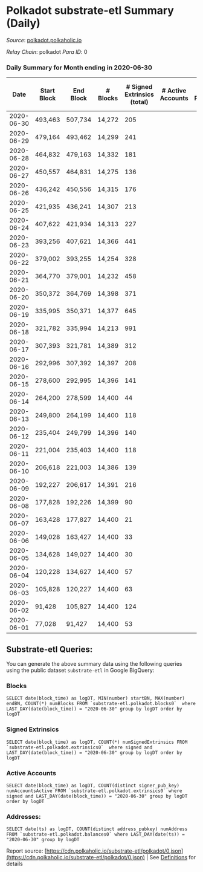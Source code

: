 # Polkadot substrate-etl Summary (Daily)

_Source_: [polkadot.polkaholic.io](https://polkadot.polkaholic.io)

*Relay Chain*: polkadot
*Para ID*: 0



### Daily Summary for Month ending in 2020-06-30


| Date | Start Block | End Block | # Blocks | # Signed Extrinsics (total) | # Active Accounts | # Passive | # New | # Addresses with Balances | # Events | # Transfers | # XCM Transfers In | # XCM Transfers Out |
| ---- | ----------- | --------- | -------- | --------------------------- | ----------------- | --------- | ----- | ------------------------- | -------- | ----------- | ------------------ | ------------------- |
| 2020-06-30 | 493,463 | 507,734 | 14,272  | 205 |  |  |  | 1,994 | 39,255 | 7 ($3,717.31) |   |   |
| 2020-06-29 | 479,164 | 493,462 | 14,299  | 241 |  |  |  |  | 39,716 |   |   |   |
| 2020-06-28 | 464,832 | 479,163 | 14,332  | 181 |  |  |  |  | 39,443 |   |   |   |
| 2020-06-27 | 450,557 | 464,831 | 14,275  | 136 |  |  |  |  | 39,256 |   |   |   |
| 2020-06-26 | 436,242 | 450,556 | 14,315  | 176 |  |  |  |  | 39,798 | 95 ($467,850,708.38) |   |   |
| 2020-06-25 | 421,935 | 436,241 | 14,307  | 213 |  |  |  |  | 39,555 |   |   |   |
| 2020-06-24 | 407,622 | 421,934 | 14,313  | 227 |  |  |  |  | 40,252 |   |   |   |
| 2020-06-23 | 393,256 | 407,621 | 14,366  | 441 |  |  |  |  | 40,599 | 20 ($57,189.40) |   |   |
| 2020-06-22 | 379,002 | 393,255 | 14,254  | 328 |  |  |  |  | 39,794 |   |   |   |
| 2020-06-21 | 364,770 | 379,001 | 14,232  | 458 |  |  |  |  | 42,118 | 2 ($1,158,085.35) |   |   |
| 2020-06-20 | 350,372 | 364,769 | 14,398  | 371 |  |  |  |  | 42,811 |   |   |   |
| 2020-06-19 | 335,995 | 350,371 | 14,377  | 645 |  |  |  |  | 44,002 | 32 ($9,281,462.17) |   |   |
| 2020-06-18 | 321,782 | 335,994 | 14,213  | 991 |  |  |  |  | 42,744 | 2 ($3,002.45) |   |   |
| 2020-06-17 | 307,393 | 321,781 | 14,389  | 312 |  |  |  |  | 39,858 | 3 ($686,272,800.00) |   |   |
| 2020-06-16 | 292,996 | 307,392 | 14,397  | 208 |  |  |  |  | 39,649 | 26 ($2,623,612,599.06) |   |   |
| 2020-06-15 | 278,600 | 292,995 | 14,396  | 141 |  |  |  |  | 39,301 | 1 ($2,859.47) |   |   |
| 2020-06-14 | 264,200 | 278,599 | 14,400  | 44 |  |  |  |  | 38,889 |   |   |   |
| 2020-06-13 | 249,800 | 264,199 | 14,400  | 118 |  |  |  |  | 39,342 |   |   |   |
| 2020-06-12 | 235,404 | 249,799 | 14,396  | 140 |  |  |  |  | 40,058 | 128 ($171,922,774.28) |   |   |
| 2020-06-11 | 221,004 | 235,403 | 14,400  | 118 |  |  |  |  | 39,351 |   |   |   |
| 2020-06-10 | 206,618 | 221,003 | 14,386  | 139 |  |  |  |  | 39,754 | 112 ($4,177,431.18) |   |   |
| 2020-06-09 | 192,227 | 206,617 | 14,391  | 216 |  |  |  |  | 40,419 | 241 ($345,995.87) |   |   |
| 2020-06-08 | 177,828 | 192,226 | 14,399  | 90 |  |  |  |  | 39,078 |   |   |   |
| 2020-06-07 | 163,428 | 177,827 | 14,400  | 21 |  |  |  |  | 38,802 |   |   |   |
| 2020-06-06 | 149,028 | 163,427 | 14,400  | 33 |  |  |  |  | 38,793 |   |   |   |
| 2020-06-05 | 134,628 | 149,027 | 14,400  | 30 |  |  |  |  | 38,768 |   |   |   |
| 2020-06-04 | 120,228 | 134,627 | 14,400  | 57 |  |  |  |  | 38,965 |   |   |   |
| 2020-06-03 | 105,828 | 120,227 | 14,400  | 63 |  |  |  |  | 38,992 |   |   |   |
| 2020-06-02 | 91,428 | 105,827 | 14,400  | 124 |  |  |  |  | 39,193 |   |   |   |
| 2020-06-01 | 77,028 | 91,427 | 14,400  | 53 |  |  |  |  | 38,930 |   |   |   |

## Substrate-etl Queries:
You can generate the above summary data using the following queries using the public dataset `substrate-etl` in Google BigQuery:


### Blocks
```
SELECT date(block_time) as logDT, MIN(number) startBN, MAX(number) endBN, COUNT(*) numBlocks FROM `substrate-etl.polkadot.blocks0`  where LAST_DAY(date(block_time)) = "2020-06-30" group by logDT order by logDT
```


### Signed Extrinsics
```
SELECT date(block_time) as logDT, COUNT(*) numSignedExtrinsics FROM `substrate-etl.polkadot.extrinsics0`  where signed and LAST_DAY(date(block_time)) = "2020-06-30" group by logDT order by logDT
```


### Active Accounts
```
SELECT date(block_time) as logDT, COUNT(distinct signer_pub_key) numAccountsActive FROM `substrate-etl.polkadot.extrinsics0` where signed and LAST_DAY(date(block_time)) = "2020-06-30" group by logDT order by logDT
```


### Addresses:
```
SELECT date(ts) as logDT, COUNT(distinct address_pubkey) numAddress FROM `substrate-etl.polkadot.balances0` where LAST_DAY(date(ts)) = "2020-06-30" group by logDT
```



Report source: [https://cdn.polkaholic.io/substrate-etl/polkadot/0.json](https://cdn.polkaholic.io/substrate-etl/polkadot/0.json) | See [Definitions](/DEFINITIONS.md) for details
